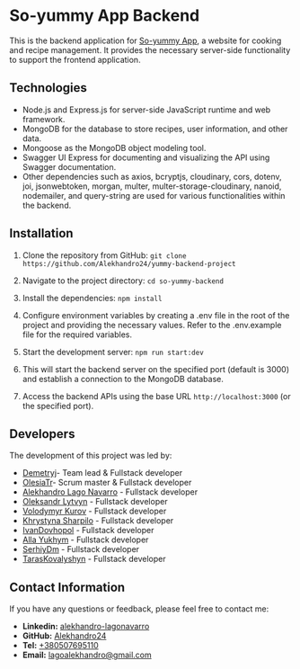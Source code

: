 # So-yummy App Backend

This is the backend application for [So-yummy App](), a website for cooking and recipe management. It provides the necessary server-side functionality to support the frontend application.

## Technologies

* Node.js and Express.js for server-side JavaScript runtime and web framework.
* MongoDB for the database to store recipes, user information, and other data.
* Mongoose as the MongoDB object modeling tool.
* Swagger UI Express for documenting and visualizing the API using Swagger documentation.
* Other dependencies such as axios, bcryptjs, cloudinary, cors, dotenv, joi, jsonwebtoken, morgan, multer, multer-storage-cloudinary, nanoid, nodemailer, and query-string are used for various functionalities within the backend.

## Installation
1. Clone the repository from GitHub: `git clone https://github.com/Alekhandro24/yummy-backend-project`

2. Navigate to the project directory: `cd so-yummy-backend`

3. Install the dependencies: `npm install`

4. Configure environment variables by creating a .env file in the root of the project and providing the necessary values. Refer to the .env.example file for the required variables.

5. Start the development server: `npm run start:dev`

6. This will start the backend server on the specified port (default is 3000) and establish a connection to the MongoDB database.

7. Access the backend APIs using the base URL `http://localhost:3000` (or the specified port).

## Developers
The development of this project was led by:
* [Demetryj](https://github.com/Demetryj)- Team lead & Fullstack developer
* [OlesiaTr](https://github.com/OlesiaTr)- Scrum master & Fullstack developer
* [Alekhandro Lago Navarro](https://github.com/Alekhandro24) - Fullstack developer
* [Oleksandr Lytvyn](https://github.com/Oleksandr-Lytvyn) - Fullstack developer
* [Volodymyr Kurov](https://github.com/vokur13) - Fullstack developer
* [Khrystyna Sharpilo](https://github.com/Khryyystyna) - Fullstack developer
* [IvanDovhopol](https://github.com/IvanDovhopol) - Fullstack developer
* [Alla Yukhym](https://github.com/AllaYukhym) - Fullstack developer
* [SerhiyDm](https://github.com/SerhiyDm) - Fullstack developer
* [TarasKovalyshyn](https://github.com/TarasKovalyshyn) - Fullstack developer

## Contact Information
If you have any questions or feedback, please feel free to contact me:
* **Linkedin:** [alekhandro-lagonavarro](https://www.linkedin.com/in/alekhandro-lagonavarro/)
* **GitHub:** [Alekhandro24](https://github.com/Alekhandro24)
* **Tel:** [+380507695110](+380507695110)
* **Email:** [lagoalekhandro@gmail.com](https://www.gmail.com)
